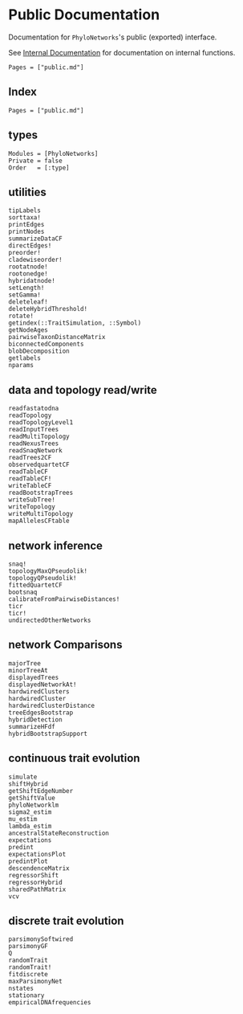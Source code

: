 # Public Documentation

Documentation for `PhyloNetworks`'s public (exported) interface.

See [Internal Documentation](@ref) for documentation on internal functions.

```@contents
Pages = ["public.md"]
```

## Index

```@index
Pages = ["public.md"]
```

## types

```@autodocs
Modules = [PhyloNetworks]
Private = false
Order   = [:type]
```

## utilities

```@docs
tipLabels
sorttaxa!
printEdges
printNodes
summarizeDataCF
directEdges!
preorder!
cladewiseorder!
rootatnode!
rootonedge!
hybridatnode!
setLength!
setGamma!
deleteleaf!
deleteHybridThreshold!
rotate!
getindex(::TraitSimulation, ::Symbol)
getNodeAges
pairwiseTaxonDistanceMatrix
biconnectedComponents
blobDecomposition
getlabels
nparams
```

## data and topology read/write

```@docs
readfastatodna
readTopology
readTopologyLevel1
readInputTrees
readMultiTopology
readNexusTrees
readSnaqNetwork
readTrees2CF
observedquartetCF
readTableCF
readTableCF!
writeTableCF
readBootstrapTrees
writeSubTree!
writeTopology
writeMultiTopology
mapAllelesCFtable
```

## network inference

```@docs
snaq!
topologyMaxQPseudolik!
topologyQPseudolik!
fittedQuartetCF
bootsnaq
calibrateFromPairwiseDistances!
ticr
ticr!
undirectedOtherNetworks
```
## network Comparisons

```@docs
majorTree
minorTreeAt
displayedTrees
displayedNetworkAt!
hardwiredClusters
hardwiredCluster
hardwiredClusterDistance
treeEdgesBootstrap
hybridDetection
summarizeHFdf
hybridBootstrapSupport
```

## continuous trait evolution

```@docs
simulate
shiftHybrid
getShiftEdgeNumber
getShiftValue
phyloNetworklm
sigma2_estim
mu_estim
lambda_estim
ancestralStateReconstruction
expectations
predint
expectationsPlot
predintPlot
descendenceMatrix
regressorShift
regressorHybrid
sharedPathMatrix
vcv
```

## discrete trait evolution

```@docs
parsimonySoftwired
parsimonyGF
Q
randomTrait
randomTrait!
fitdiscrete
maxParsimonyNet
nstates
stationary
empiricalDNAfrequencies
```
